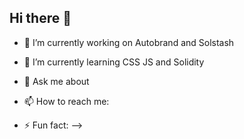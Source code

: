 ## Hi there 👋

- 🔭 I’m currently working on Autobrand and Solstash
  
- 🌱 I’m currently learning CSS JS and Solidity
  
- 💬 Ask me about
  
- 📫 How to reach me:
  
- ⚡ Fun fact: 
-->

